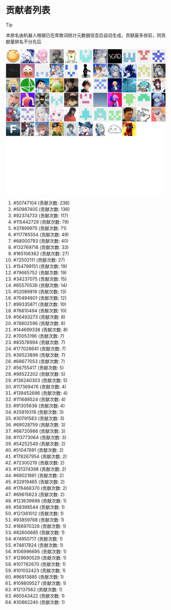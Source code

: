 # 贡献者列表

> [!TIP]
> 本排名由机器人根据已在库歌词统计元数据信息后自动生成，贡献最多排前，同贡献量排名不分先后

![贡献者头像画廊](./CONTRIBUTORS.svg)

1. #50747104 (贡献次数: 238)
2. #50987405 (贡献次数: 136)
3. #92374733 (贡献次数: 117)
4. #115442729 (贡献次数: 79)
5. #37899975 (贡献次数: 71)
6. #117785554 (贡献次数: 49)
7. #68000793 (贡献次数: 40)
8. #132769718 (贡献次数: 33)
9. #165106362 (贡献次数: 27)
10. #72502111 (贡献次数: 27)
11. #154799151 (贡献次数: 19)
12. #79665752 (贡献次数: 19)
13. #34237075 (贡献次数: 15)
14. #65570536 (贡献次数: 14)
15. #52089819 (贡献次数: 13)
16. #70494801 (贡献次数: 12)
17. #99335871 (贡献次数: 10)
18. #76810494 (贡献次数: 10)
19. #56493273 (贡献次数: 8)
20. #78802596 (贡献次数: 8)
21. #144699338 (贡献次数: 8)
22. #70053196 (贡献次数: 7)
23. #83578994 (贡献次数: 7)
24. #177028641 (贡献次数: 7)
25. #39523898 (贡献次数: 7)
26. #68677053 (贡献次数: 7)
27. #56755417 (贡献次数: 5)
28. #98522202 (贡献次数: 5)
29. #136240303 (贡献次数: 5)
30. #117369476 (贡献次数: 4)
31. #139452696 (贡献次数: 4)
32. #111688524 (贡献次数: 4)
33. #91305636 (贡献次数: 4)
34. #25819318 (贡献次数: 3)
35. #30791583 (贡献次数: 3)
36. #69028759 (贡献次数: 3)
37. #68720986 (贡献次数: 3)
38. #113773064 (贡献次数: 3)
39. #54252549 (贡献次数: 2)
40. #51047891 (贡献次数: 2)
41. #178267954 (贡献次数: 2)
42. #72300219 (贡献次数: 2)
43. #131374398 (贡献次数: 2)
44. #69021881 (贡献次数: 2)
45. #32919465 (贡献次数: 2)
46. #178468370 (贡献次数: 2)
47. #69615623 (贡献次数: 2)
48. #123639898 (贡献次数: 1)
49. #58398544 (贡献次数: 1)
50. #121381012 (贡献次数: 1)
51. #93859788 (贡献次数: 1)
52. #166970328 (贡献次数: 1)
53. #82600685 (贡献次数: 1)
54. #74950717 (贡献次数: 1)
55. #74817824 (贡献次数: 1)
56. #106996695 (贡献次数: 1)
57. #129690529 (贡献次数: 1)
58. #107782670 (贡献次数: 1)
59. #101032423 (贡献次数: 1)
60. #96913885 (贡献次数: 1)
61. #109809527 (贡献次数: 1)
62. #12137562 (贡献次数: 1)
63. #65543422 (贡献次数: 1)
64. #30862240 (贡献次数: 1)
